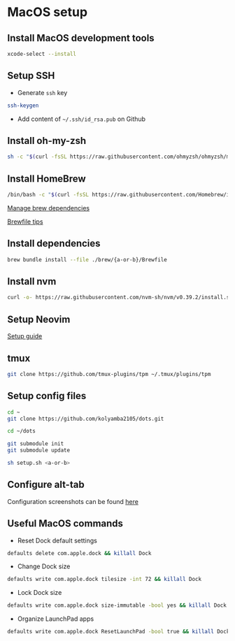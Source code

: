 # MacOS setup

## Install MacOS development tools

```sh
xcode-select --install
```

## Setup SSH

- Generate `ssh` key

```sh
ssh-keygen
```

- Add content of `~/.ssh/id_rsa.pub` on Github

## Install oh-my-zsh

```sh
sh -c "$(curl -fsSL https://raw.githubusercontent.com/ohmyzsh/ohmyzsh/master/tools/install.sh)"
```

## Install HomeBrew

```sh
/bin/bash -c "$(curl -fsSL https://raw.githubusercontent.com/Homebrew/install/HEAD/install.sh)"
```

[Manage brew dependencies](https://tomlankhorst.nl/brew-bundle-restore-backup)

[Brewfile tips](https://gist.github.com/ChristopherA/a579274536aab36ea9966f301ff14f3f)

## Install dependencies

```sh
brew bundle install --file ./brew/{a-or-b}/Brewfile
```

## Install nvm

```sh
curl -o- https://raw.githubusercontent.com/nvm-sh/nvm/v0.39.2/install.sh | bash
```

## Setup Neovim

[Setup guide](https://github.com/kolyamba2105/neovim-config/blob/master/README.md)

## tmux

```sh
git clone https://github.com/tmux-plugins/tpm ~/.tmux/plugins/tpm
```

## Setup config files

```sh
cd ~
git clone https://github.com/kolyamba2105/dots.git

cd ~/dots

git submodule init
git submodule update

sh setup.sh <a-or-b>
```

## Configure alt-tab

Configuration screenshots can be found [here](./.config/alt-tab)

## Useful MacOS commands

- Reset Dock default settings

```sh
defaults delete com.apple.dock && killall Dock
```

- Change Dock size

```sh
defaults write com.apple.dock tilesize -int 72 && killall Dock
```

- Lock Dock size

```sh
defaults write com.apple.dock size-immutable -bool yes && killall Dock
```

- Organize LaunchPad apps

```sh
defaults write com.apple.dock ResetLaunchPad -bool true && killall Dock
```
